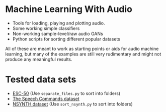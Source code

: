 # Machine Learning With Audio
- Tools for loading, playing and plotting audio.
- Some working simple classifiers
- Non-working sample-level/raw audio GANs
- Python scripts for sorting different popular datasets

All of these are meant to work as starting points or aids for audio machine learning, but many of the examples are still very rudimentary and might not produce any meaningful results.

# Tested data sets
- [ESC-50](https://github.com/karoldvl/ESC-50) (Use ```separate_files.py``` to sort into folders)
- [The Speech Commands dataset](https://storage.cloud.google.com/download.tensorflow.org/data/speech_commands_v0.02.tar.gz)
- [NSYNTH dataset](https://magenta.tensorflow.org/datasets/nsynth) (Use ```sort_nsynth.py``` to sort into folders)
